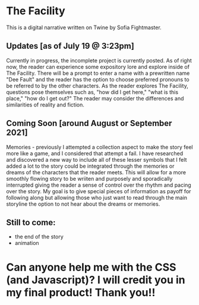 # The Facility
This is a digital narrative written on Twine by Sofia Fightmaster.
## Updates [as of July 19 @ 3:23pm]
Currently in progress, the incomplete project is currently posted.
As of right now, the reader can experience some expository lore and explore inside of The Facility. There will be a prompt to enter a name with a prewritten name "Dee Fault" and the reader has the option to choose preferred pronouns to be referred to by the other characters.
As the reader explores The Facility, questions pose themselves such as, "how did I get here," "what is this place," "how do I get out?" The reader may consider the differences and similarities of reality and fiction.
## Coming Soon [around August or September 2021]
Memories - previously I attempted a collection aspect to make the story feel more like a game, and I considered that attempt a fail. I have researched and discovered a new way to include all of these lesser symbols that I felt added a lot to the story could be integrated through the memories or dreams of the characters that the reader meets. This will allow for a more smoothly flowing story to be wriiten and purposely and sporadically interrupted giving the reader a sense of control over the rhythm and pacing over the story. My goal is to give special pieces of information as payoff for following along but allowing those who just want to read through the main storyline the option to not hear about the dreams or memories.
## Still to come:
- the end of the story
- animation
# Can anyone help me with the CSS (and Javascript)? I will credit you in my final product! Thank you!!

